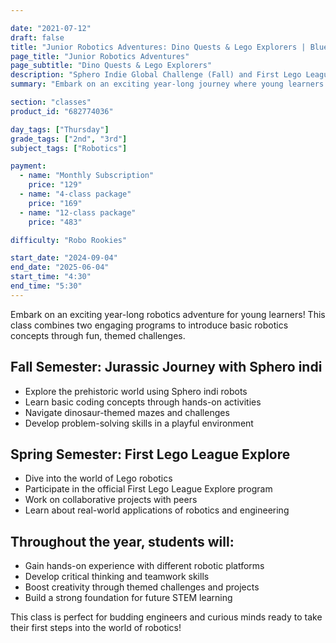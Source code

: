 ```yaml
---

date: "2021-07-12"
draft: false
title: "Junior Robotics Adventures: Dino Quests & Lego Explorers | Blue Ridge Boost"
page_title: "Junior Robotics Adventures"
page_subtitle: "Dino Quests & Lego Explorers"
description: "Sphero Indie Global Challenge (Fall) and First Lego League Explore (Spring)"
summary: "Embark on an exciting year-long journey where young learners explore basic robotics concepts through themed challenges, including Jurassic adventures with Sphero indi in the fall and collaborative Lego robotics projects in the spring, fostering critical thinking, teamwork, and creativity."

section: "classes"
product_id: "682774036"

day_tags: ["Thursday"]
grade_tags: ["2nd", "3rd"]
subject_tags: ["Robotics"]

payment:
  - name: "Monthly Subscription"
    price: "129"
  - name: "4-class package"
    price: "169"
  - name: "12-class package"
    price: "483"

difficulty: "Robo Rookies"

start_date: "2024-09-04"
end_date: "2025-06-04"
start_time: "4:30"
end_time: "5:30"
---
```


<p>Embark on an exciting year-long robotics adventure for young learners! This class combines two engaging programs to introduce basic robotics concepts through fun, themed challenges.</p>
    <h2>Fall Semester: Jurassic Journey with Sphero indi</h2>
    <ul>
      <li>Explore the prehistoric world using Sphero indi robots</li>
      <li>Learn basic coding concepts through hands-on activities</li>
      <li>Navigate dinosaur-themed mazes and challenges</li>
      <li>Develop problem-solving skills in a playful environment</li>
    </ul>
    <h2>Spring Semester: First Lego League Explore</h2>
    <ul>
      <li>Dive into the world of Lego robotics</li>
      <li>Participate in the official First Lego League Explore program</li>
      <li>Work on collaborative projects with peers</li>
      <li>Learn about real-world applications of robotics and engineering</li>
    </ul>
    <h2>Throughout the year, students will:</h2>
    <ul>
      <li>Gain hands-on experience with different robotic platforms</li>
      <li>Develop critical thinking and teamwork skills</li>
      <li>Boost creativity through themed challenges and projects</li>
      <li>Build a strong foundation for future STEM learning</li>
    </ul>
    <p>This class is perfect for budding engineers and curious minds ready to take their first steps into the world of robotics!</p>
